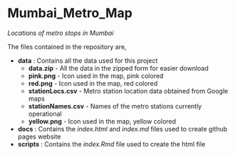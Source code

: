 # Mumbai_Metro_Map
*Locations of metro stops in Mumbai*
  
The files contained in the repository are,
  
* **data** : Contains all the data used for this project
    + **data.zip** - All the data in the zipped form for easier download
    + **pink.png** - Icon used in the map, pink colored
    + **red.png** - Icon used in the map, red colored
    + **stationLocs.csv** - Metro station location data obtained from Google maps
    + **stationNames.csv** - Names of the metro stations currently operational
    + **yellow.png** - Icon used in the map, yellow colored
* **docs** : Contains the *index.html* and *index.md* files used to create github pages website
* **scripts** : Contains the *index.Rmd* file used to create the html file
